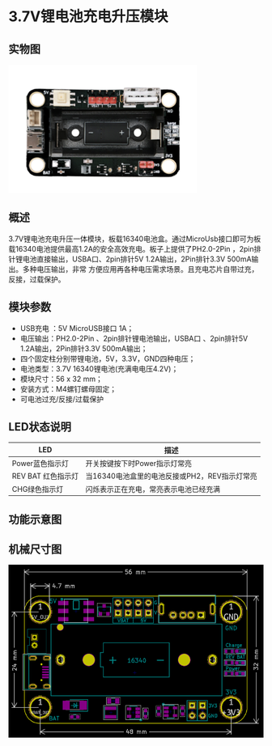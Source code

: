 # 3.7V锂电池充电升压模块

## 实物图

![实物图](3.7V_Battery_Module/3.7V_Battery_Module.png)

## 概述
​		3.7V锂电池充电升压一体模块，板载16340电池盒。通过MicroUsb接口即可为板载16340电池提供最高1.2A的安全高效充电。板子上提供了PH2.0-2Pin ，2pin排针锂电池直接输出，USBA口、2pin排针5V 1.2A输出，2Pin排针3.3V 500mA输出。多种电压输出，非常 方便应用再各种电压需求场景。且充电芯片自带过充，反接，过载保护。


## 模块参数	

-  USB充电 ：5V MicroUSB接口 1A；
-  电压输出：PH2.0-2Pin 、2pin排针锂电池输出，USBA口 、2pin排针5V 1.2A输出，2Pin排针3.3V 500mA输出；
-  四个固定柱分别带锂电池，5V，3.3V，GND四种电压；
- 电池类型：3.7V  16340锂电池(充满电电压4.2V)；
- 模块尺寸：56 x 32 mm；
- 安装方式：M4螺钉螺母固定；
- 可电池过充/反接/过载保护

## LED状态说明

| LED                | 描述                                          |
| ------------------ | --------------------------------------------- |
| Power蓝色指示灯    | 开关按键按下时Power指示灯常亮                 |
| REV BAT 红色指示灯 | 当16340电池盒里的电池反接或PH2，REV指示灯常亮 |
| CHG绿色指示灯      | 闪烁表示正在充电，常亮表示电池已经充满        |

## 功能示意图





## 机械尺寸图

![机械尺寸图](3.7V_Battery_Module/3.7V_Battery_Module_assembly.png)



